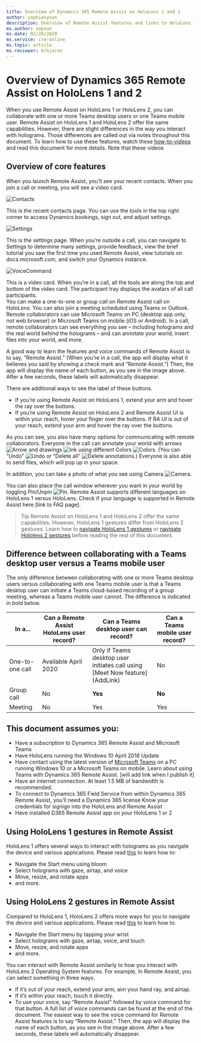 ```yaml
---
title: Overview of Dynamics 365 Remote Assist on HoloLens 1 and 2
author: sophiasysun
description: Overview of Remote Assist features and links to HoloLens 1 and HoloLens 2 gestures 
ms.author: sopsun
ms.date: 02/20/2020
ms.service: crm-online
ms.topic: article
ms.reviewer: krbjoran
---
```

# Overview of Dynamics 365 Remote Assist on HoloLens 1 and 2

When you use Remote Assist on HoloLens 1 or HoloLens 2, you can collaborate with one or more Teams desktop users or one Teams mobile user. Remote Assist on HoloLens 1 and HoloLens 2 offer the same capabilities. However, there are slight differences in the way you interact with holograms. Those differences are called out via notes throughout this document. 
To learn how to use these features, watch these [how-to-videos](videos.md) and read this document for more details.  Note that these videos 


## Overview of core features

When you launch Remote Assist, you’ll see your recent contacts. When you join a call or meeting, you will see a video card.  


![Contacts](media/HL2-01.01-contacts.png "Contacts")

This is the recent contacts page. You can use the tools in the top right corner to access Dynamics bookings, sign out, and adjust settings.


 ![Settings](media/RAHL_Settings.png "Settings")

This is the settings page. When you’re outside a call, you can navigate to Settings to determine many settings, provide feedback, view the brief tutorial you saw the first time you used Remote Assist, view tutorials on docs.microsoft.com, and switch your Dynamics instance.  

 ![VoiceCommand](media/HL2-01.03-voice-commands.png "VoiceCommand")


This is a video card. When you’re in a call, all the tools are along the top and bottom of the video card. The participant tray displays the avatars of all call participants.  
You can make a one-to-one or group call on Remote Assist call on HoloLens. You can also join a meeting scheduled using Teams or Outlook.  
Remote collaborators can use Microsoft Teams on PC (desktop app only, not web browser) or Microsoft Teams on mobile (iOS or Android).
In a call, remote collaborators can see everything you see – including holograms and the real world behind the holograms – and can annotate your world, insert files into your world, and more.   

A good way to learn the features and voice commands of Remote Assist is to say, “Remote Assist.” (When you’re in a call, the app will display what it believes you said by showing a check mark and “Remote Assist.”) Then, the app will display the name of each button, as you see in the image above. After a few seconds, these labels will automatically disappear. 

There are additional ways to see the label of these buttons. 
* If you’re using Remote Assist on HoloLens 1, extend your arm and hover the ray over the buttons.
*	If you’re using Remote Assist on HoloLens 2 and Remote Assist UI is within your reach, hover your finger over the buttons. If RA UI is out of your reach, extend your arm and hover the ray over the buttons.

As you can see, you also have many options for communicating with remote collaborators. Everyone in the call can annotate your world with arrows ![Arrow](media/RAHL_Arrow.png "Arrow") and drawings ![Ink](media/RAHL_Ink.png "Ink") using different Colors ![Colors](media/RAHL_Color.png "Colors"). (You can “Undo” ![Undo](media/RAHL_Undo.png "Undo") or “Delete all” ![Delete](media/RAHL_Trash.png "Delete") annotations.) Everyone is also able to send files, which will pop up in your space.  

In addition, you can take a photo of what you see using Camera ![Camera](media/RAHL_Camera.png "Camera"). 

You can also place the call window wherever you want in your world by toggling Pin/Unpin ![Pin](media/RAHL_Pin.png "Pin"). 
Remote Assist supports different languages on HoloLens 1 versus HoloLens. Check if your language is supported in Remote Assist here [link to FAQ page].

> Tip
> Remote Assist on HoloLens 1 and HoloLens 2 offer the same capabilities. However, HoloLens 1 gestures differ from HoloLens 2 gestures. Learn how to [navigate HoloLens 1 gestures](https://docs.microsoft.com/en-us/hololens/hololens1-basic-usage) or [navigate Hololens 2 gestures](https://docs.microsoft.com/en-us/hololens/hololens2-basic-usage) before reading the rest of this document.


## Difference between collaborating with a Teams desktop user versus a Teams mobile user

The only difference between collaborating with one or more Teams desktop users versus collaborating with one Teams mobile user is that a Teams desktop user can initiate a Teams cloud-based recording of a group meeting, whereas a Teams mobile user cannot. The difference is indicated in bold below. 

| In a...  |Can a Remote Assist HoloLens user record?     |  Can a Teams desktop user can record? |  Can a Teams mobile user record?  |  
|---|---|---|---| 
|  One-to-one call |  Available April 2020 |  Only if Teams desktop user initiates call using [Meet Now feature] (AddLink) |  No |   
|  Group call |  No | **Yes** |  **No**|   
|  Meeting | No  |  Yes | Yes  |   



## This document assumes you:

* Have a subscription to Dynamics 365 Remote Assist and Microsoft Teams
* Have HoloLens running the Windows 10 April 2018 Update
* Have contact using the latest version of [Microsoft Teams](https://products.office.com/en-us/microsoft-teams/group-chat-software?rtc=1) on a PC running Windows 10 or a Microsoft Teams on mobile. Learn about using Teams with Dynamics 365 Remote Assist. [will add link when I publish it]
*	Have an internet connection. At least 1.5 MB of bandwidth is recommended.
*	To connect to Dynamics 365 Field Service from within Dynamics 365 Remote Assist, you’ll need a Dynamics 365 license
Know your credentials for signign into the HoloLens and Remote Assist 
* Have installed D365 Remote Assist app on your HoloLens 1 or 2 

## Using HoloLens 1 gestures in Remote Assist 

HoloLens 1 offers several ways to interact with holograms as you navigate the device and various applications. Please read [this](https://docs.microsoft.com/en-us/hololens/hololens1-basic-usage) to learn how to:
* Navigate the Start menu using bloom
*	Select holograms with gaze, airtap, and voice
* Move, resize, and rotate apps
*	and more.

## Using HoloLens 2 gestures in Remote Assist 

Compared to HoloLens 1, HoloLens 2 offers more ways for you to navigate the device and various applications. Please read [this](https://docs.microsoft.com/en-us/hololens/hololens2-basic-usage) to learn how to:
*	Navigate the Start menu by tapping your wrist
*	Select holograms with gaze, airtap, voice, and touch
*	Move, resize, and rotate apps
*	and more.

You can interact with Remote Assist similarly to how you interact with HoloLens 2 Operating System features. For example, 
In Remote Assist, you can select something in three ways.
*	If it’s out of your reach, extend your arm, aim your hand ray, and airtap.    
*	If it’s within your reach, touch it directly. 
*	To use your voice, say “Remote Assist” followed by voice command for that button. A full list of voice commands can be found at the end of the document. The easiest way to see the voice command for Remote Assist features is to say “Remote Assist.” Then, the app will display the name of each button, as you see in the image above. After a few seconds, these labels will automatically disappear. 
